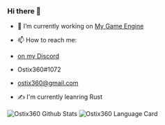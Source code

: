 ### Hi there 👋


- 🔭 I’m currently working on [My Game Engine](https://github.com/ostix360/JMEGameEngine)

- 📫 How to reach me: 
      
- [on my Discord](https://discord.gg/aEPdAxr)
                      
- Ostix360#1072

- ostix360@gmail.com
              

- ✍️ I'm currently leanring Rust

                     
<img align="center" src="https://github-profile-trophy.vercel.app/?username=ostix360&theme=discord&no-frame=true&no-bg=true&title=MultiLanguage,Commits,Repositories,PullRequest,Issues,Stars" alt="Ostix360 Github Stats"/>    


<img align="center" src="https://github-readme-stats.vercel.app/api/top-langs/?username=ostix360&layout=compact" alt="Ostix360 Language Card"/>    

<!--
**ostix360/ostix360** is a ✨ _special_ ✨ repository because its `README.md` (this file) appears on your GitHub profile.

Here are some ideas to get you started:

- 🌱 I’m currently learning ...
- 👯 I’m looking to collaborate on ...
- 🤔 I’m looking for help with ...
- 💬 Ask me about ...
- 📫 How to reach me: ...
- 😄 Pronouns: ...
- ⚡ Fun fact: ...
-->

